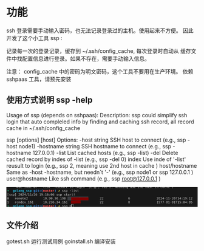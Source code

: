 # 功能

ssh 登录需要手动输入密码，也无法记录登录过的主机。使用起来不方便。
因此 开发了这个小工具 ssp :

记录每一次的登录记录，缓存到 ~/.ssh/config_cache, 每次登录时自动从 缓存文件中找配置信息进行登录。如果不存在，需要手动输入信息。

注意： config_cache 中的密码为明文密码，这个工具不要用在生产环境。
依赖 sshpaas 工具，请预先安装

## 使用方式说明 ssp -help

Usage of ssp (depends on sshpaas):
  Description:
    ssp could simplify ssh login that auto compleled info by finding and caching ssh record,
    all record cache in ~/.ssh/config_cache

ssp [options] [host]
Options:
 -host string
     SSH host to connect (e.g., ssp -host node1)
  -hostname string
     SSH hostname to connect (e.g., ssp -hostname 127.0.0.1)
  -list
     List cached hosts (e.g., ssp -list)
  -del
     Delete cached record by indes of -list (e.g., ssp -del 0)
  index
     Use inde of '-list' reusult to login  (e.g., ssp 2, meaning use 2nd host in cache )
  host/hostname
     Same as -host -hostname, but needn`t '-' (e.g., ssp node1 or ssp 127.0.0.1 )
  user@hostname
     Like ssh command (e.g., ssp root@127.0.0.1 )
     
![image](./images/image.png)

## 文件介绍

gotest.sh  运行测试用例
goinstall.sh 编译安装
